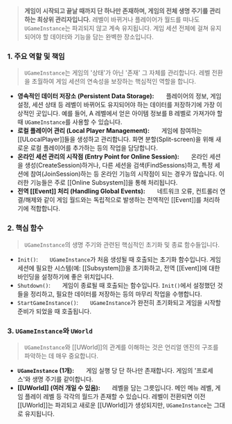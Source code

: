 ---
---

> **게임이 시작되고 끝날 때까지 단 하나만 존재하며, 게임의 전체 생명 주기를 관리하는 최상위 관리자입니다.** 레벨이 바뀌거나 플레이어가 월드를 떠나도 `UGameInstance`는 파괴되지 않고 계속 유지됩니다. 게임 세션 전체에 걸쳐 유지되어야 할 데이터와 기능을 담는 완벽한 장소입니다.

### **1. 주요 역할 및 책임**
> `UGameInstance`는 게임의 '상태'가 아닌 '존재' 그 자체를 관리합니다. 레벨 전환을 초월하여 게임 세션의 연속성을 보장하는 핵심적인 역할을 합니다.
* **영속적인 데이터 저장소 (Persistent Data Storage):**
      플레이어의 정보, 게임 설정, 세션 상태 등 레벨이 바뀌어도 유지되어야 하는 데이터를 저장하기에 가장 이상적인 곳입니다. 예를 들어, A 레벨에서 얻은 아이템 정보를 B 레벨로 가져가야 할 때 `UGameInstance`를 사용할 수 있습니다.
* **로컬 플레이어 관리 (Local Player Management):**
      게임에 참여하는 [[ULocalPlayer]]들을 생성하고 관리합니다. 화면 분할(Split-screen)을 위해 새로운 로컬 플레이어를 추가하는 등의 작업을 담당합니다.
* **온라인 세션 관리의 시작점 (Entry Point for Online Session):**
      온라인 세션을 생성(CreateSession)하거나, 다른 세션을 검색(FindSessions)하고, 특정 세션에 참여(JoinSession)하는 등 온라인 기능의 시작점이 되는 경우가 많습니다. 이러한 기능들은 주로 [[Online Subsystem]]을 통해 처리됩니다.
* **전역 [[Event]] 처리 (Handling Global Events):**
      네트워크 오류, 컨트롤러 연결/해제와 같이 게임 월드와는 독립적으로 발생하는 전역적인 [[Event]]를 처리하기에 적합합니다.

### **2. 핵심 함수**
> `UGameInstance`의 생명 주기와 관련된 핵심적인 초기화 및 종료 함수들입니다.
* `Init()`:
      `UGameInstance`가 처음 생성될 때 호출되는 초기화 함수입니다. 게임 세션에 필요한 시스템(예: [[Subsystem]])을 초기화하고, 전역 [[Event]]에 대한 바인딩을 설정하기에 좋은 위치입니다.
* `Shutdown()`:
      게임이 종료될 때 호출되는 함수입니다. `Init()`에서 설정했던 것들을 정리하고, 필요한 데이터를 저장하는 등의 마무리 작업을 수행합니다.
* `StartGameInstance()`:
      `UGameInstance`가 완전히 초기화되고 게임을 시작할 준비가 되었을 때 호출됩니다.

### **3. `UGameInstance`와 `UWorld`**
> `UGameInstance`와 [[UWorld]]의 관계를 이해하는 것은 언리얼 엔진의 구조를 파악하는 데 매우 중요합니다.
* **`UGameInstance` (1개):**
      게임 실행 당 단 하나만 존재합니다. 게임의 '프로세스'와 생명 주기를 같이합니다.
* **[[UWorld]] (여러 개일 수 있음):**
      레벨을 담는 그릇입니다. 메인 메뉴 레벨, 게임 플레이 레벨 등 각각의 월드가 존재할 수 있습니다. 레벨이 전환되면 이전 [[UWorld]]는 파괴되고 새로운 [[UWorld]]가 생성되지만, `UGameInstance`는 그대로 유지됩니다.
